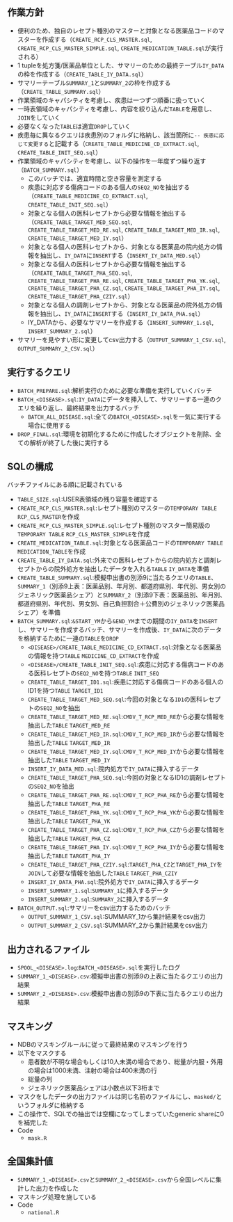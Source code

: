 ## 作業方針
- 便利のため、独自のレセプト種別のマスターと対象となる医薬品コードのマスターを作成する（`CREATE_RCP_CLS_MASTER.sql`, `CREATE_RCP_CLS_MASTER_SIMPLE.sql`, `CREATE_MEDICATION_TABLE.sql`が実行される）
- 1 tupleを処方箋/医薬品単位とした、サマリーのための最終テーブル`IY_DATA`の枠を作成する（`CREATE_TABLE_IY_DATA.sql`）
- サマリーテーブル`SUMMARY_1`と`SUMMARY_2`の枠を作成する（`CREATE_TABLE_SUMMARY.sql`）
- 作業領域のキャパシティを考慮し、疾患は一つずつ順番に扱っていく
- 一時表領域のキャパシティを考慮し、内容を絞り込んだ`TABLE`を用意し、`JOIN`をしていく
- 必要なくなった`TABLE`は適宜`DROP`していく
- 疾患毎に異なるクエリは疾患別のフォルダに格納し、該当箇所に`-- 疾患に応じて変更する`と記載する（`CREATE_TABLE_MEDICINE_CD_EXTRACT.sql`, `CREATE_TABLE_INIT_SEQ.sql`）
- 作業領域のキャパシティを考慮し、以下の操作を一年度ずつ繰り返す（`BATCH_SUMMARY.sql`）
	- このバッチでは、適宜時間と空き容量を測定する
	- 疾患に対応する傷病コードのある個人の`SEQ2_NO`を抽出する（`CREATE_TABLE_MEDICINE_CD_EXTRACT.sql`, `CREATE_TABLE_INIT_SEQ.sql`）
	- 対象となる個人の医科レセプトから必要な情報を抽出する（`CREATE_TABLE_TARGET_MED_SEQ.sql`, `CREATE_TABLE_TARGET_MED_RE.sql`, `CREATE_TABLE_TARGET_MED_IR.sql`, `CREATE_TABLE_TARGET_MED_IY.sql`）
	- 対象となる個人の医科レセプトから、対象となる医薬品の院内処方の情報を抽出し、`IY_DATA`に`INSERT`する（`INSERT_IY_DATA_MED.sql`）
	- 対象となる個人の医科レセプトから必要な情報を抽出する（`CREATE_TABLE_TARGET_PHA_SEQ.sql`, `CREATE_TABLE_TARGET_PHA_RE.sql`, `CREATE_TABLE_TARGET_PHA_YK.sql`, `CREATE_TABLE_TARGET_PHA_CZ.sql`, `CREATE_TABLE_TARGET_PHA_IY.sql`, `CREATE_TABLE_TARGET_PHA_CZIY.sql`）
	- 対象となる個人の調剤レセプトから、対象となる医薬品の院外処方の情報を抽出し、`IY_DATA`に`INSERT`する（`INSERT_IY_DATA_PHA.sql`）
	- IY_DATAから、必要なサマリーを作成する（`INSERT_SUMMARY_1.sql`, `INSERT_SUMMARY_2.sql`）
- サマリーを見やすい形に変更してcsv出力する（`OUTPUT_SUMMARY_1_CSV.sql`, `OUTPUT_SUMMARY_2_CSV.sql`）

## 実行するクエリ
- `BATCH_PREPARE.sql`:解析実行のために必要な準備を実行していくバッチ
- `BATCH_<DISEASE>.sql`:`IY_DATA`にデータを挿入して、サマリーする一連のクエリを繰り返し、最終結果を出力するバッチ
	- `BATCH_ALL_DISEASE.sql`:全ての`BATCH_<DISEASE>.sql`を一気に実行する場合に使用する
- `DROP_FINAL.sql`:環境を初期化するために作成したオブジェクトを削除、全ての解析が終了した後に実行する

## SQLの構成
バッチファイルにある順に記載されている

- `TABLE_SIZE.sql`:USER表領域の残り容量を確認する
- `CREATE_RCP_CLS_MASTER.sql`:レセプト種別のマスターの`TEMPORARY TABLE` `RCP_CLS_MASTER`を作成
- `CREATE_RCP_CLS_MASTER_SIMPLE.sql`:レセプト種別のマスター簡易版の`TEMPORARY TABLE` `RCP_CLS_MASTER_SIMPLE`を作成
- `CREATE_MEDICATION_TABLE.sql`:対象となる医薬品コードの`TEMPORARY TABLE` `MEDICATION_TABLE`を作成
- `CREATE_TABLE_IY_DATA.sql`:外来での医科レセプトからの院内処方と調剤レセプトからの院外処方を抽出したデータを入れる`TABLE` `IY_DATA`を準備
- `CREATE_TABLE_SUMMARY.sql`:模擬申出書の別添9に当たるクエリの`TABLE`、`SUMMARY_1`（別添9上表：医薬品別、年月別、都道府県別、年代別、男女別のジェネリック医薬品シェア）と`SUMMARY_2`（別添9下表：医薬品別、年月別、都道府県別、年代別、男女別、自己負担割合＋公費別のジェネリック医薬品シェア）を準備
- `BATCH_SUMMARY.sql`:`&START_YM`から`&END_YM`までの期間の`IY_DATA`を`INSERT`し、サマリーを作成するバッチ、サマリーを作成後、`IY_DATA`に次のデータを格納するために一連の`TABLE`を`DROP`
	- `<DISEASE>/CREATE_TABLE_MEDICINE_CD_EXTRACT.sql`:対象となる医薬品の情報を持つ`TABLE` `MEDICINE_CD_EXTRACT`を作成
	- `<DISEASE>/CREATE_TABLE_INIT_SEQ.sql`:疾患に対応する傷病コードのある医科レセプトの`SEQ2_NO`を持つ`TABLE` `INIT_SEQ`
	- `CREATE_TABLE_TARGET_ID1.sql`:疾患に対応する傷病コードのある個人のID1を持つ`TABLE` `TARGET_ID1`
	- `CREATE_TABLE_TARGET_MED_SEQ.sql`:今回の対象となる`ID1`の医科レセプトの`SEQ2_NO`を抽出
	- `CREATE_TABLE_TARGET_MED_RE.sql`:`CMDV_T_RCP_MED_RE`から必要な情報を抽出した`TABLE` `TARGET_MED_RE`
	- `CREATE_TABLE_TARGET_MED_IR.sql`:`CMDV_T_RCP_MED_IR`から必要な情報を抽出した`TABLE` `TARGET_MED_IR`
	- `CREATE_TABLE_TARGET_MED_IY.sql`:`CMDV_T_RCP_MED_IY`から必要な情報を抽出した`TABLE` `TARGET_MED_IY`
	- `INSERT_IY_DATA_MED.sql`:院内処方で`IY_DATA`に挿入するデータ
	- `CREATE_TABLE_TARGET_PHA_SEQ.sql`:今回の対象となるID1の調剤レセプトの`SEQ2_NO`を抽出
	- `CREATE_TABLE_TARGET_PHA_RE.sql`:`CMDV_T_RCP_PHA_RE`から必要な情報を抽出した`TABLE` `TARGET_PHA_RE`
	- `CREATE_TABLE_TARGET_PHA_YK.sql`:`CMDV_T_RCP_PHA_YK`から必要な情報を抽出した`TABLE` `TARGET_PHA_YK`
	- `CREATE_TABLE_TARGET_PHA_CZ.sql`:`CMDV_T_RCP_PHA_CZ`から必要な情報を抽出した`TABLE` `TARGET_PHA_CZ`
	- `CREATE_TABLE_TARGET_PHA_IY.sql`:`CMDV_T_RCP_PHA_IY`から必要な情報を抽出した`TABLE` `TARGET_PHA_IY`
	- `CREATE_TABLE_TARGET_PHA_CZIY.sql`:`TARGET_PHA_CZ`と`TARGET_PHA_IY`を`JOIN`して必要な情報を抽出した`TABLE` `TARGET_PHA_CZIY`
	- `INSERT_IY_DATA_PHA.sql`:院外処方で`IY_DATA`に挿入するデータ
	- `INSERT_SUMMARY_1.sql`:`SUMMARY_1`に挿入するデータ
	- `INSERT_SUMMARY_2.sql`:`SUMMARY_2`に挿入するデータ
- `BATCH_OUTPUT.sql`:サマリーをcsv出力するためのバッチ
	- `OUTPUT_SUMMARY_1_CSV.sql`:SUMMARY_1から集計結果をcsv出力
	- `OUTPUT_SUMMARY_2_CSV.sql`:SUMMARY_2から集計結果をcsv出力

## 出力されるファイル
- `SPOOL_<DISEASE>.log`:`BATCH_<DISEASE>.sql`を実行したログ
- `SUMMARY_1_<DISEASE>.csv`:模擬申出書の別添9の上表に当たるクエリの出力結果
- `SUMMARY_2_<DISEASE>.csv`:模擬申出書の別添9の下表に当たるクエリの出力結果

## マスキング
- NDBのマスキングルールに従って最終結果のマスキングを行う
- 以下をマスクする
	- 患者数が不明な場合もしくは10人未満の場合であり、総量が内服・外用の場合は1000未満、注射の場合は400未満の行
	- 総量の列
	- ジェネリック医薬品シェアは小数点以下3桁まで
- マスクをしたデータの出力ファイルは同じ名前のファイルにし、`masked/`というフォルダに格納する
- この操作で、SQLでの抽出では空欄になってしまっていたgeneric shareに0を補完した
- Code
	- `mask.R`

## 全国集計値
- `SUMMARY_1_<DISEASE>.csv`と`SUMMARY_2_<DISEASE>.csv`から全国レベルに集計した出力を作成した
- マスキング処理を施している
- Code
	- `national.R`

